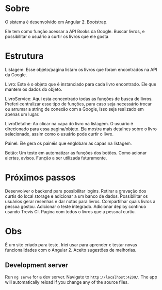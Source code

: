 # Sobre
O sistema é desenvolvido em Angular 2. Bootstrap.

Ele tem como função acessar a API Books da Google. Buscar livros, e possibilitar o usuário a curtir os livros que ele gosta.

# Estrutura

Listagem:
Esse objeto/pagina listam os livros que foram encontrados na API da Google.

Livro:
Este é o objeto que é instanciado para cada livro encontrado.
Ele que mantem os dados do objeto.

LivroService:
Aqui esta concentrado todas as funções de busca de livros. 
Preferi centralizar esse tipo de funções, para caso seja necessário trocar ou arrumar a string de conexão com a Google, isso seja realizado em apenas um lugar.

LivroDetalhe:
Ao clicar na capa do livro na listagem. O usuário é direcionado para essa pagina/objeto.
Ela mostra mais detalhes sobre o livro selecionado, assim como o usuário pode curtir o livro.

Painel:
Ele gera os painéis que englobam as capas na listagem.

Botão:
Um teste em automatizar as funções dos botões. Como acionar alertas, avisos. Função a ser utilizada futuramente.

# Próximos passos
Desenvolver o backend para possibilitar logins. 
Retirar a gravação dos curtis do local storage e adicionar a um banco de dados.
Possibilitar os usuários gerar resenhas e dar notas para livros.
Compartilhar quais livros a pessoa gostou.
Adicionar o teste integrado.
Adicionar deploy continuo usando Trevis CI.
Pagina com todos o livros que a pessoal curtiu.

# Obs
É um site criado para teste.
Iriei usar para aprender e testar novas funcionalidades com o Angular 2. Aceito sugestões de melhorias.

## Development server

Run `ng serve` for a dev server. Navigate to `http://localhost:4200/`. The app will automatically reload if you change any of the source files.


